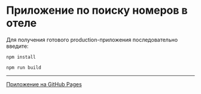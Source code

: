# **Приложение по поиску номеров в отеле**

Для получения готового production-приложения последовательно введите:
```
npm install
```
```
npm run build
```
---
[Приложение на GitHub Pages](https://klimanovnik.github.io/metalamp-task-2/)